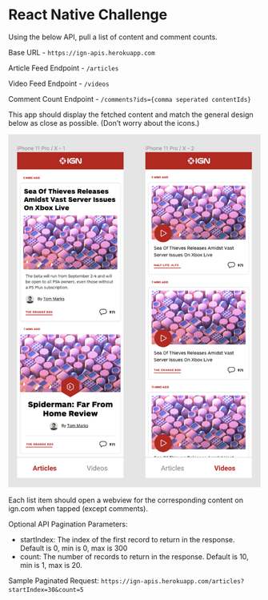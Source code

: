 # React Native Challenge

Using the below API, pull a list of content and comment counts.

Base URL - `https://ign-apis.herokuapp.com`

Article Feed Endpoint - `/articles`

Video Feed Endpoint - `/videos`

Comment Count Endpoint - `/comments?ids={comma seperated contentIds}`

This app should display the fetched content and match the general design below as close as possible. (Don’t worry about the icons.)

![design](./design.png)

Each list item should open a webview for the corresponding content on ign.com when tapped (except comments).

Optional API Pagination Parameters:

- startIndex: The index of the first record to return in the response. Default is 0, min is 0, max is 300
- count: The number of records to return in the response. Default is 10, min is 1, max is 20.

Sample Paginated Request: `https://ign-apis.herokuapp.com/articles?startIndex=30&count=5`

